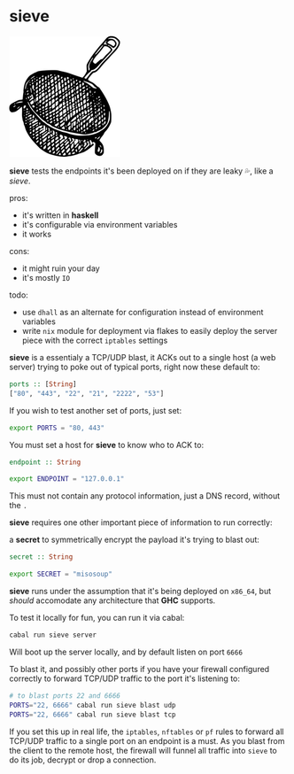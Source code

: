 # sieve

![sieve](./doc/sieve.png)

**sieve** tests the endpoints it's been deployed on if they are leaky 💦, like a _sieve_.

pros:

- it's written in **haskell**
- it's configurable via environment variables
- it works

cons:

- it might ruin your day
- it's mostly `IO`

todo:

- use `dhall` as an alternate for configuration instead of environment variables
- write `nix` module for deployment via flakes to easily deploy the server piece with the correct `iptables` settings

**sieve** is a essentialy a TCP/UDP blast, it ACKs out to a single host (a web server) trying to poke out of typical ports, right now these default to:

```haskell
ports :: [String]
["80", "443", "22", "21", "2222", "53"]
```

If you wish to test another set of ports, just set:

```sh
export PORTS = "80, 443"
```

You must set a host for **sieve** to know who to ACK to:

```haskell
endpoint :: String
```

```sh
export ENDPOINT = "127.0.0.1"
```

This must not contain any protocol information, just a DNS record, without the `.`

**sieve** requires one other important piece of information to run correctly:

a **secret** to symmetrically encrypt the payload it's trying to blast out:

```haskell
secret :: String
```

```sh
export SECRET = "misosoup"
```

**sieve** runs under the assumption that it's being deployed on `x86_64`, but _should_ accomodate any architecture that **GHC** supports.

To test it locally for fun, you can run it via cabal:

```sh
cabal run sieve server
```

Will boot up the server locally, and by default listen on port `6666`

To blast it, and possibly other ports if you have your firewall configured correctly to forward TCP/UDP traffic to the port it's listening to:

```sh
# to blast ports 22 and 6666
PORTS="22, 6666" cabal run sieve blast udp
PORTS="22, 6666" cabal run sieve blast tcp
```

If you set this up in real life, the `iptables`, `nftables` or `pf` rules to forward all TCP/UDP traffic to a single port on an endpoint is a must. As you blast from the client to the remote host, the firewall will funnel all traffic into `sieve` to do its job, decrypt or drop a connection.
